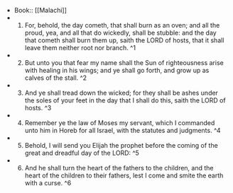 - Book:: [[Malachi]]
- 1. For, behold, the day cometh, that shall burn as an oven; and all the proud, yea, and all that do wickedly, shall be stubble: and the day that cometh shall burn them up, saith the LORD of hosts, that it shall leave them neither root nor branch. ^1
- 2. But unto you that fear my name shall the Sun of righteousness arise with healing in his wings; and ye shall go forth, and grow up as calves of the stall. ^2
- 3. And ye shall tread down the wicked; for they shall be ashes under the soles of your feet in the day that I shall do this, saith the LORD of hosts. ^3
- 4. Remember ye the law of Moses my servant, which I commanded unto him in Horeb for all Israel, with the statutes and judgments. ^4
- 5. Behold, I will send you Elijah the prophet before the coming of the great and dreadful day of the LORD: ^5
- 6. And he shall turn the heart of the fathers to the children, and the heart of the children to their fathers, lest I come and smite the earth with a curse. ^6
